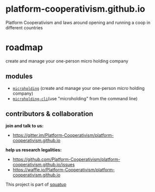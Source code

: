 # platform-cooperativism.github.io
Platform Cooperativism and laws around opening and running a coop in different countries

# roadmap
create and manage your one-person micro holding company

## modules
* [`microholding`](https://github.com/Micro-Holding-Cooperativism/microholding) (create and manage your one-person micro holding company)
* [`microholding-cli`](https://github.com/Micro-Holding-Cooperativism/microholding-cli)(use "microholding" from the command line)

## contributors & collaboration
**join and talk to us:**
* https://gitter.im/Platform-Cooperativism/platform-cooperativism.github.io

**help us research legalities:**
* https://github.com/Platform-Cooperativism/platform-cooperativism.github.io/issues
* https://waffle.io/Platform-Cooperativism/platform-cooperativism.github.io

This project is part of [squatup](https://github.com/SquatUp/roadmap/issues/6)
